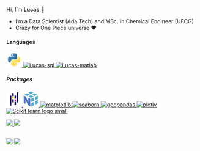 Hi, I’m **Lucas** 👋

- I’m a Data Scientist (Ada Tech) and MSc. in Chemical Engineer (UFCG)
- Crazy for One Piece universe :heart:

#### Languages
<p align="left"> <a href="https://www.python.org/" target="_blank" rel="noreferrer"> <img src="https://raw.githubusercontent.com/devicons/devicon/master/icons/python/python-original.svg" alt="Lucas-python" width="40" height="40"/> </a>
  <a href="https://www.iso.org/standard/63555.html" target="_blank" rel="noreferrer"> <img src="https://cdn-icons-png.flaticon.com/512/3161/3161133.png" alt="Lucas-sql" width="40" height="40"/> </a>
  <a href="https://commons.wikimedia.org/wiki/File:Matlab_Logo.png" target="_blank" rel="noreferrer"> <img width="40" height="40" alt="Lucas-matlab" src="https://upload.wikimedia.org/wikipedia/commons/thumb/2/21/Matlab_Logo.png/512px-Matlab_Logo.png"></a></p>
  
  
##### Packages

<p align="left"> 
  <a href="https://pandas.pydata.org/" target="_blank" rel="noreferrer"> <img src="https://raw.githubusercontent.com/devicons/devicon/master/icons/pandas/pandas-original.svg" alt="pandas" width="40" height="40"/> </a>
  <a href="https://numpy.org/" target="_blank" rel="noreferrer"> <img src="https://raw.githubusercontent.com/devicons/devicon/master/icons/numpy/numpy-original.svg" alt="numpy" width="40" height="40"/> </a>
  <a href="https://matplotlib.org/stable/index.html" target="_blank" rel="noreferrer"> <img src="https://seeklogo.com/images/M/matplotlib-logo-7676870AC0-seeklogo.com.png" alt="matplotlib" width="40" height="40"/> </a>
  <a href="https://seaborn.pydata.org/" target="_blank" rel="noreferrer"> <img src="https://seaborn.pydata.org/_images/logo-mark-lightbg.svg" alt="seaborn" width="40" height="40"/> </a>
  <a href="https://plotly.com/python/" target="_blank" rel="noreferrer"> <img src="https://images.plot.ly/logo/new-branding/plotly-logomark.png" alt="geopandas" width="40" height="40"/> </a> 
  <a href="https://geopandas.org/" target="_blank" rel="noreferrer"> <img src="https://geopandas.org/en/stable/_images/geopandas_icon.png" alt="plotly" width="40" height="40"/> </a>
  <a href="https://commons.wikimedia.org/wiki/File:Scikit_learn_logo_small.svg" target="blank" rel="noreferrer"> <img width="40" height="40" alt="Scikit learn logo small" src="https://upload.wikimedia.org/wikipedia/commons/thumb/0/05/Scikit_learn_logo_small.svg/256px-Scikit_learn_logo_small.svg.png"></a>

<div>
  <a href="https://github.com/Luca5med">
  <img height="180em" src="https://github-readme-stats.vercel.app/api?username=Luca5med&show_icons=true&theme=dracula&include_all_commits=true&count_private=true"/>
  <img height="180em" src="https://github-readme-stats.vercel.app/api/top-langs/?username=Luca5med&layout=compact&langs_count=7&theme=dracula"/>
</div>
  
  ##
 
<div> 
  <a href="https://instagram.com/luca5med" target="_blank"><img src="https://img.shields.io/badge/-Instagram-%23E4405F?style=for-the-badge&logo=instagram&logoColor=white" target="_blank"></a>
  <a href="https://www.linkedin.com/in/lucas-medeiros-b2abb1137/" target="_blank"><img src="https://img.shields.io/badge/-LinkedIn-%230077B5?style=for-the-badge&logo=linkedin&logoColor=white" target="_blank"></a> 
   
</div>

